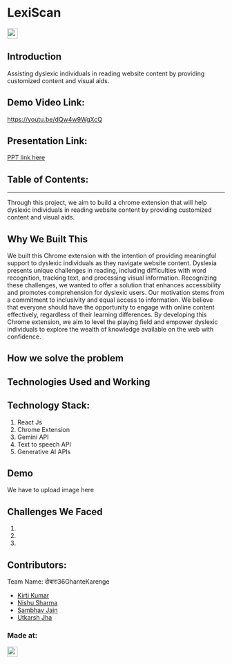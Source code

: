 # LexiScan
<p align="center">
</p>

<a href="https://hack36.com"> <img src="https://i.postimg.cc/FFwvfkGk/built-at-hack36.png" height=24px> </a>


## Introduction
Assisting dyslexic individuals in reading website content by providing customized content and visual aids.

## Demo Video Link:
  <a href="https://youtu.be/dQw4w9WgXcQ">https://youtu.be/dQw4w9WgXcQ</a>
  
## Presentation Link:
  <a href="https://www.canva.com/design/DAGC_0kke4A/7SjLXSeyoWhWfOkqxHtoGw/edit?utm_content=DAGC_0kke4A&utm_campaign=designshare&utm_medium=link2&utm_source=sharebutton"> PPT link here </a>
  
  
## Table of Contents:

---

Through this project, we aim to build a chrome extension that will help dyslexic individuals in reading website content by providing customized content and visual aids.


## Why We Built This
We built this Chrome extension with the intention of providing meaningful support to dyslexic individuals as they navigate website content. Dyslexia presents unique challenges in reading, including difficulties with word recognition, tracking text, and processing visual information. Recognizing these challenges, we wanted to offer a solution that enhances accessibility and promotes comprehension for dyslexic users.
Our motivation stems from a commitment to inclusivity and equal access to information. We believe that everyone should have the opportunity to engage with online content effectively, regardless of their learning differences. By developing this Chrome extension, we aim to level the playing field and empower dyslexic individuals to explore the wealth of knowledge available on the web with confidence.


## How we solve the problem



## Technologies Used and Working




## Technology Stack:
  1) React Js
  2) Chrome Extension
  3) Gemini API
  4) Text to speech API
  5) Generative AI APIs



## Demo

We have to upload image here

## Challenges We Faced
1.
2.  
3.




## Contributors:

Team Name: दोबारा36GhanteKarenge

* [Kirti Kumar](https://github.com/KIRTIKUMARKK21)
* [Nishu Sharma](https://github.com/NishuSharma18)
* [Sambhav Jain](https://github.com/samjain233)
* [Utkarsh Jha](https://github.com/utkarsh1236)


### Made at:
<a href="https://hack36.com"> <img src="https://i.postimg.cc/FFwvfkGk/built-at-hack36.png" height=24px> </a>
